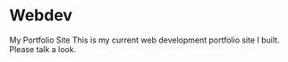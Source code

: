 # Webdev
My Portfolio Site
This is my current web development portfolio site I built. Please talk a look.
